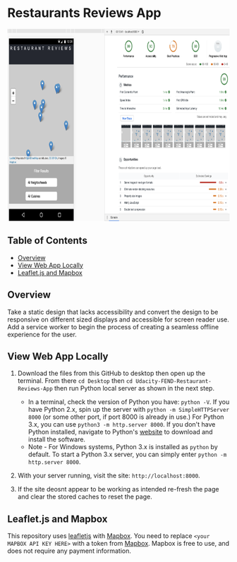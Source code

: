 # Restaurants Reviews App

<img src="https://github.com/H-R-Design/Udacity-FEND-Restaurant-Reviews-App/blob/gh-pages/RRA.png" alt="drawing" width="800" height= "436"/>

## Table of Contents

- [Overview](#Overview)
- [View Web App Locally](#View-Web-App-Locally)
- [Leaflet.js and Mapbox](#Leaflet.js-and-Mapboxy)

## Overview
Take a static design that lacks accessibility and convert the design to be responsive on different sized displays and accessible for screen reader use. Add a service worker to begin the process of creating a seamless offline experience for the user.

## View Web App Locally

1. Download the files from this GitHub to desktop then open up the terminal. From there `cd Desktop` then `cd Udacity-FEND-Restaurant-Reviews-App` then run Python local server as shown in the next step.

    * In a terminal, check the version of Python you have: `python -V`. If you have Python 2.x, spin up the server with `python -m SimpleHTTPServer 8000` (or some other port, if port 8000 is already in use.) For Python 3.x, you can use `python3 -m http.server 8000`. If you don't have Python installed, navigate to Python's [website](https://www.python.org/) to download and install the software.
   * Note -  For Windows systems, Python 3.x is installed as `python` by default. To start a Python 3.x server, you can simply enter `python -m http.server 8000`.

2. With your server running, visit the site: `http://localhost:8000`.
3. If the site deosnt appear to be working as intended re-fresh the page and clear the stored caches to reset the page. 

## Leaflet.js and Mapbox

This repository uses [leafletjs](https://leafletjs.com/) with [Mapbox](https://www.mapbox.com/). You need to replace `<your MAPBOX API KEY HERE>` with a token from [Mapbox](https://www.mapbox.com/). Mapbox is free to use, and does not require any payment information.

